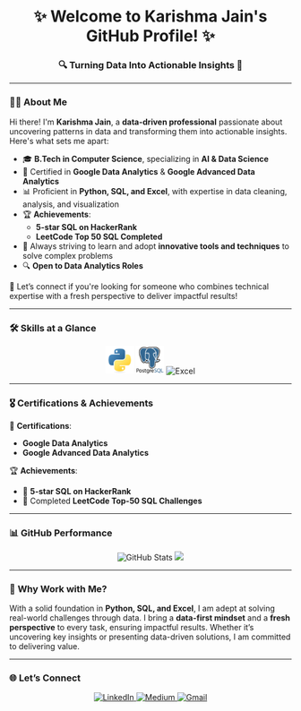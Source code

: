 <h1 align="center">✨ Welcome to Karishma Jain's GitHub Profile! ✨</h1>
<h3 align="center">🔍 Turning Data Into Actionable Insights 🚀</h3>

---

### 👩‍💻 **About Me**

Hi there! I'm **Karishma Jain**, a **data-driven professional** passionate about uncovering patterns in data and transforming them into actionable insights. Here's what sets me apart:

- 🎓 **B.Tech in Computer Science**, specializing in **AI & Data Science**
- 🌟 Certified in **Google Data Analytics** & **Google Advanced Data Analytics**
- 📊 Proficient in **Python, SQL, and Excel**, with expertise in data cleaning, analysis, and visualization
- 🏆 **Achievements**:
  - **5-star SQL on HackerRank**
  - **LeetCode Top 50 SQL Completed**
- 🌱 Always striving to learn and adopt **innovative tools and techniques** to solve complex problems
- 🔍 **Open to Data Analytics Roles**

📩 Let’s connect if you're looking for someone who combines technical expertise with a fresh perspective to deliver impactful results!

---

### 🛠️ **Skills at a Glance**

<p align="center">
  <img src="https://raw.githubusercontent.com/devicons/devicon/master/icons/python/python-original.svg" alt="Python" width="50" height="50" />
  <img src="https://raw.githubusercontent.com/devicons/devicon/master/icons/postgresql/postgresql-original-wordmark.svg" alt="PostgreSQL" width="50" height="50" />
  <img src="https://upload.wikimedia.org/wikipedia/commons/thumb/3/34/Microsoft_Office_Excel_%282019%E2%80%93present%29.svg/2203px-Microsoft_Office_Excel_%282019%E2%80%93present%29.svg.png" alt="Excel" width="50" height="50" />
</p>

---

### 🎖️ **Certifications & Achievements**

🌟 **Certifications**:
- **Google Data Analytics**
- **Google Advanced Data Analytics**

🏆 **Achievements**:
- 🥇 **5-star SQL on HackerRank**
- 🏅 Completed **LeetCode Top-50 SQL Challenges**

---

### 📊 **GitHub Performance**

<p align="center">
  <img src="https://github-readme-stats.vercel.app/api?username=karishma122&show_icons=true&theme=radical" alt="GitHub Stats" width="450" />
  <img src="https://github-readme-streak-stats.herokuapp.com/?user=karishma122&theme=radical" />
</p>

---

### 🌟 **Why Work with Me?**

With a solid foundation in **Python, SQL, and Excel**, I am adept at solving real-world challenges through data. I bring a **data-first mindset** and a **fresh perspective** to every task, ensuring impactful results. Whether it’s uncovering key insights or presenting data-driven solutions, I am committed to delivering value.

---

### 🌐 **Let’s Connect**

<p align="center">
  <a href="https://www.linkedin.com/in/karishmajain124/" target="_blank">
    <img src="https://raw.githubusercontent.com/rahuldkjain/github-profile-readme-generator/master/src/images/icons/Social/linked-in-alt.svg" alt="LinkedIn" height="40" width="50" />
  </a>
  <a href="https://medium.com/@jainkarishma0102" target="_blank">
    <img src="https://upload.wikimedia.org/wikipedia/commons/e/ec/Medium_logo_Monogram.svg" alt="Medium" height="40" width="50" />
  </a>
  <a href="mailto:jainkarishma0102@gmail.com" target="_blank">
    <img src="https://1000logos.net/wp-content/uploads/2021/05/Gmail-logo.png" alt="Gmail" height="30" width="50" />
  </a>
</p>

